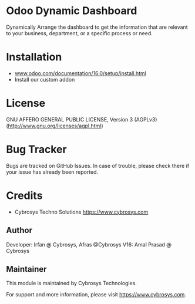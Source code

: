 Odoo Dynamic Dashboard
======================

Dynamically Arrange the dashboard to get the information that are relevant to your business, department, or a specific process or need.


Installation
============
- www.odoo.com/documentation/16.0/setup/install.html
- Install our custom addon

License
=======
GNU AFFERO GENERAL PUBLIC LICENSE, Version 3 (AGPLv3)
(http://www.gnu.org/licenses/agpl.html)

Bug Tracker
===========
Bugs are tracked on GitHub Issues. In case of trouble, please check there if your issue has already been reported.

Credits
=======
* Cybrosys Techno Solutions <https://www.cybrosys.com>

Author
------
Developer: Irfan @ Cybrosys, Afras @Cybrosys
      V16: Amal Prasad @ Cybrosys

Maintainer
----------
This module is maintained by Cybrosys Technologies.

For support and more information, please visit https://www.cybrosys.com.

